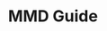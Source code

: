 ---
home: true
title: MMD Guide
heroImage: /images/hero.png
actions:
  - text: Get Started →
    link: /basics/
    type: primary
features:
- title: Easy to learn
  details: Step-by-step instructions on how to use MMD
- title: Comprehensive
  details: Includes documentation on almost all the utilities used in the MMD ecosystem
- title: Free
  details: All documentation and software is entirely free
footer: "MMD Guide Copyright © 2022 David Ralph. Privacy Notice: No personal data is tracked"
---